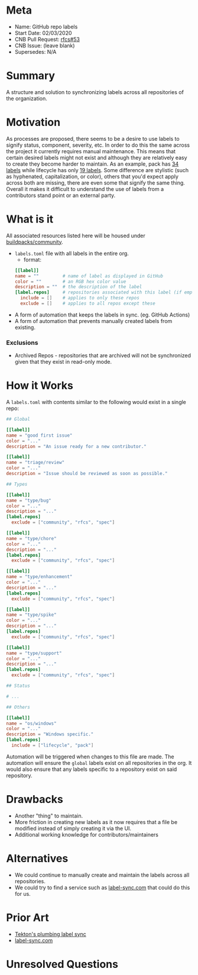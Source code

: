 # Meta
[meta]: #meta
- Name: GitHub repo labels
- Start Date: 02/03/2020
- CNB Pull Request: [rfcs#53](https://github.com/buildpacks/rfcs/pull/53)
- CNB Issue: (leave blank)
- Supersedes: N/A

# Summary
[summary]: #summary

A structure and solution to synchronizing labels across all repositories of the organization.

# Motivation
[motivation]: #motivation

As processes are proposed, there seems to be a desire to use labels to signify status, component, severity, etc. In
order to do this the same across the project it currently requires manual maintenance. This means that certain
desired labels might not exist and although they are relatively easy to create they become harder to maintain. As an
example, pack has [34 labels](https://github.com/buildpacks/pack/labels) while lifecycle has only 
[19 labels](https://github.com/buildpacks/pack/labels). Some difference are stylistic (such as hyphenated, 
capitalization, or color), others that you'd expect apply across both are missing, there are even some that signify the
same thing. Overall it makes it difficult to understand the use of labels from a contributors stand point or an external
party.

# What is it
[what-is-it]: #what-is-it

All associated resources listed here will be housed under [buildpacks/community](https://github.com/buildpacks/community).

- `labels.toml` file with all labels in the entire org.
    - format:
    ```toml
    [[label]]
    name = ""         # name of label as displayed in GitHub 
    color = ""        # an RGB hex color value 
    description = ""  # the description of the label 
    [label.repos]     # repositories associated with this label (if empty, applies to all)
      include = []    # applies to only these repos
      exclude = []    # applies to all repos except these
    ```
- A form of automation that keeps the labels in sync. (eg. GitHub Actions)
- A form of automation that prevents manually created labels from existing.

### Exclusions

- Archived Repos - repositories that are archived will not be synchronized given that they exist in read-only mode.

# How it Works
[how-it-works]: #how-it-works

A `labels.toml` with contents similar to the following would exist in a single repo:

```toml
## Global

[[label]]
name = "good first issue" 
color = "..."
description = "An issue ready for a new contributor."

[[label]]
name = "triage/review" 
color = "..."
description = "Issue should be reviewed as soon as possible."

## Types

[[label]]
name = "type/bug" 
color = "..."
description = "..."
[label.repos]
  exclude = ["community", "rfcs", "spec"]

[[label]]
name = "type/chore" 
color = "..."
description = "..."
[label.repos]
  exclude = ["community", "rfcs", "spec"]

[[label]]
name = "type/enhancement" 
color = "..."
description = "..."
[label.repos]
  exclude = ["community", "rfcs", "spec"]

[[label]]
name = "type/spike" 
color = "..."
description = "..."
[label.repos]
  exclude = ["community", "rfcs", "spec"]

[[label]]
name = "type/support" 
color = "..."
description = "..."
[label.repos]
  exclude = ["community", "rfcs", "spec"]

## Status

# ...

## Others

[[label]]
name = "os/windows" 
color = "..."
description = "Windows specific."
[label.repos]
  include = ["lifecycle", "pack"]
```

Automation will be triggered when changes to this file are made. The automation will ensure the `global` labels exist
on all repositories in the org. It would also ensure that any labels specific to a repository exist
on said repository.

# Drawbacks
[drawbacks]: #drawbacks

- Another "thing" to maintain.
- More friction in creating new labels as it now requires that a file be modified instead of simply creating it via
the UI.
- Additional working knowledge for contributors/maintainers

# Alternatives
[alternatives]: #alternatives

- We could continue to manually create and maintain the labels across all repositories.
- We could try to find a service such as [label-sync.com](https://label-sync.com/) that could do this for us.

# Prior Art
[prior-art]: #prior-art

- [Tekton's plumbing label sync](https://github.com/tektoncd/plumbing/tree/master/label_sync)
- [label-sync.com](https://label-sync.com/)

# Unresolved Questions
[unresolved-questions]: #unresolved-questions
